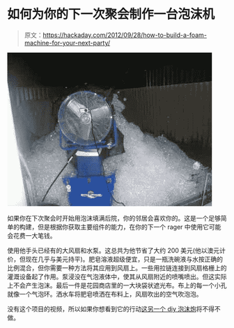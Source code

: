 # 如何为你的下一次聚会制作一台泡沫机

> 原文：<https://hackaday.com/2012/09/28/how-to-build-a-foam-machine-for-your-next-party/>

![](img/3d98022e104b098a57d3659c622a4e23.png "back-yard-foam-machine")

如果你在下次聚会时开始用泡沫填满后院，你的邻居会喜欢你的。这是一个足够简单的构建，但是根据你获取主要组件的能力，在你的下一个 rager 中使用它可能会花费一大笔钱。

使用他手头已经有的大风扇和水泵。这总共为他节省了大约 200 美元(他以澳元计价，但现在几乎与美元持平)。肥皂溶液超级便宜，只是一瓶洗碗液与水按正确的比例混合，但你需要一种方法将其应用到风扇上。一些用拉链连接到风扇格栅上的灌溉设备起了作用。泵浸没在气泡液体中，使其从风扇附近的喷嘴喷出。但这实际上不会产生泡沫。最后一件是花园商店里的一大块袋状遮光布。布上的每一个小孔就像一个气泡环。洒水车将肥皂喷洒在布料上，风扇吹出的空气吹泡泡。

没有这个项目的视频，所以如果你想看到它的行动[这另一个 diy 泡沫炮](http://hackaday.com/2010/04/22/build-a-foam-machine/)将不得不做。